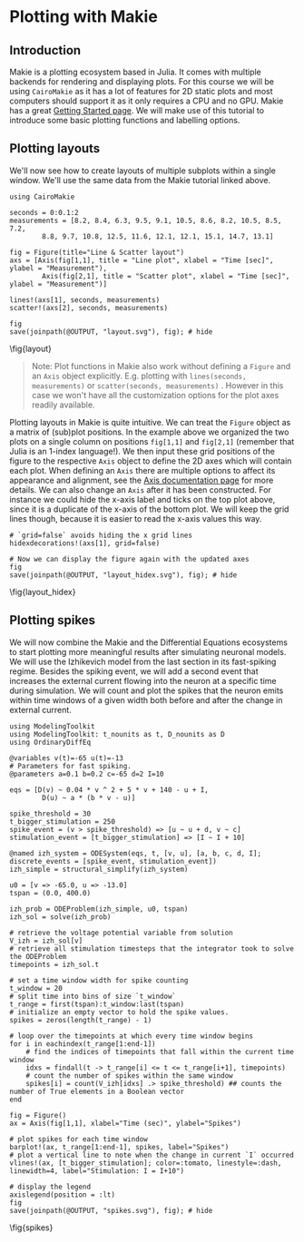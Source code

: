 <!--This file was generated, do not modify it.-->
# Plotting with Makie

## Introduction
Makie is a plotting ecosystem based in Julia. It comes with multiple backends for rendering and displaying plots. For this course we will be using `CairoMakie` as it has a lot of features for 2D static plots and most computers should support it as it only requires a CPU and no GPU.
Makie has a great [Getting Started page](https://docs.makie.org/stable/tutorials/getting-started). We will make use of this tutorial to introduce some basic plotting functions and labelling options.

## Plotting layouts
We'll now see how to create layouts of multiple subplots within a single window. We'll use the same data from the Makie tutorial linked above.

````julia:ex1
using CairoMakie

seconds = 0:0.1:2
measurements = [8.2, 8.4, 6.3, 9.5, 9.1, 10.5, 8.6, 8.2, 10.5, 8.5, 7.2,
        8.8, 9.7, 10.8, 12.5, 11.6, 12.1, 12.1, 15.1, 14.7, 13.1]

fig = Figure(title="Line & Scatter layout")
axs = [Axis(fig[1,1], title = "Line plot", xlabel = "Time [sec]", ylabel = "Measurement"),
        Axis(fig[2,1], title = "Scatter plot", xlabel = "Time [sec]", ylabel = "Measurement")]

lines!(axs[1], seconds, measurements)
scatter!(axs[2], seconds, measurements)

fig
save(joinpath(@OUTPUT, "layout.svg"), fig); # hide
````

\fig{layout}

> Note: Plot functions in Makie also work without defining a `Figure` and an `Axis` object explicitly.
> E.g. plotting with `lines(seconds, measurements)` or `scatter(seconds, measurements)` .
> However in this case we won't have all the customization options for the plot axes readily available.

Plotting layouts in Makie is quite intuitive. We can treat the `Figure` object as a matrix of (sub)plot positions. In the example above we organized the two plots on a single column on positions `fig[1,1]` and `fig[2,1]` (remember that Julia is an 1-index language!).
We then input these grid positions of the figure to the respective `Axis` object to define the 2D axes which will contain each plot.
When defining an `Axis` there are multiple options to affect its appearance and alignment, see the [Axis documentation page](https://docs.makie.org/v0.21/reference/blocks/axis) for more details.
We can also change an `Axis` after it has been constructed. For instance we could hide the x-axis label and ticks on the top plot above, since it is a duplicate of the x-axis of the bottom plot. We will keep the grid lines though, because it is easier to read the x-axis values this way.

````julia:ex2
# `grid=false` avoids hiding the x grid lines
hidexdecorations!(axs[1], grid=false)

# Now we can display the figure again with the updated axes
fig
save(joinpath(@OUTPUT, "layout_hidex.svg"), fig); # hide
````

\fig{layout_hidex}

## Plotting spikes

We will now combine the Makie and the Differential Equations ecosystems to start plotting more meaningful results after simulating neuronal models.
We will use the Izhikevich model from the last section in its fast-spiking regime. Besides the spiking event, we will add a second event that increases the external current flowing into the neuron at a specific time during simulation.
We will count and plot the spikes that the neuron emits within time windows of a given width both before and after the change in external current.

````julia:ex3
using ModelingToolkit
using ModelingToolkit: t_nounits as t, D_nounits as D
using OrdinaryDiffEq

@variables v(t)=-65 u(t)=-13
# Parameters for fast spiking.
@parameters a=0.1 b=0.2 c=-65 d=2 I=10

eqs = [D(v) ~ 0.04 * v ^ 2 + 5 * v + 140 - u + I,
        D(u) ~ a * (b * v - u)]

spike_threshold = 30
t_bigger_stimulation = 250
spike_event = (v > spike_threshold) => [u ~ u + d, v ~ c]
stimulation_event = [t_bigger_stimulation] => [I ~ I + 10]

@named izh_system = ODESystem(eqs, t, [v, u], [a, b, c, d, I]; discrete_events = [spike_event, stimulation_event])
izh_simple = structural_simplify(izh_system)

u0 = [v => -65.0, u => -13.0]
tspan = (0.0, 400.0)

izh_prob = ODEProblem(izh_simple, u0, tspan)
izh_sol = solve(izh_prob)

# retrieve the voltage potential variable from solution
V_izh = izh_sol[v]
# retrieve all stimulation timesteps that the integrator took to solve the ODEProblem
timepoints = izh_sol.t

# set a time window width for spike counting
t_window = 20
# split time into bins of size `t_window`
t_range = first(tspan):t_window:last(tspan)
# initialize an empty vector to hold the spike values.
spikes = zeros(length(t_range) - 1)

# loop over the timepoints at which every time window begins
for i in eachindex(t_range[1:end-1])
    # find the indices of timepoints that fall within the current time window
    idxs = findall(t -> t_range[i] <= t <= t_range[i+1], timepoints)
    # count the number of spikes within the same window
    spikes[i] = count(V_izh[idxs] .> spike_threshold) ## counts the number of True elements in a Boolean vector
end

fig = Figure()
ax = Axis(fig[1,1], xlabel="Time (sec)", ylabel="Spikes")

# plot spikes for each time window
barplot!(ax, t_range[1:end-1], spikes, label="Spikes")
# plot a vertical line to note when the change in current `I` occurred
vlines!(ax, [t_bigger_stimulation]; color=:tomato, linestyle=:dash, linewidth=4, label="Stimulation: I = I+10")

# display the legend
axislegend(position = :lt)
fig
save(joinpath(@OUTPUT, "spikes.svg"), fig); # hide
````

\fig{spikes}

